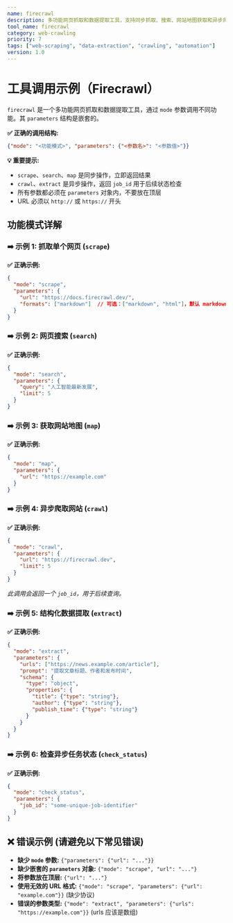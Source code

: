```yaml
---
name: firecrawl
description: 多功能网页抓取和数据提取工具，支持同步抓取、搜索、网站地图获取和异步爬取
tool_name: firecrawl
category: web-crawling
priority: 7
tags: ["web-scraping", "data-extraction", "crawling", "automation"]
version: 1.0
---
```


# 工具调用示例（Firecrawl）

`firecrawl` 是一个多功能网页抓取和数据提取工具，通过 `mode` 参数调用不同功能。其 `parameters` 结构是嵌套的。

**✅ 正确的调用结构:**
```json
{"mode": "<功能模式>", "parameters": {"<参数名>": "<参数值>"}}
```

**💡 重要提示:**
- `scrape`、`search`、`map` 是同步操作，立即返回结果
- `crawl`、`extract` 是异步操作，返回 `job_id` 用于后续状态检查
- 所有参数都必须在 `parameters` 对象内，不要放在顶层
- URL 必须以 `http://` 或 `https://` 开头

## 功能模式详解

### ➡️ 示例 1: 抓取单个网页 (`scrape`)

**✅ 正确示例:**
```json
{
  "mode": "scrape", 
  "parameters": {
    "url": "https://docs.firecrawl.dev/",
    "formats": ["markdown"]  // 可选：["markdown", "html"]，默认 markdown
  }
}
```

### ➡️ 示例 2: 网页搜索 (`search`)

**✅ 正确示例:**
```json
{
  "mode": "search", 
  "parameters": {
    "query": "人工智能最新发展",
    "limit": 5
  }
}
```

### ➡️ 示例 3: 获取网站地图 (`map`)

**✅ 正确示例:**
```json
{
  "mode": "map", 
  "parameters": {
    "url": "https://example.com"
  }
}
```

### ➡️ 示例 4: 异步爬取网站 (`crawl`)

**✅ 正确示例:**
```json
{
  "mode": "crawl", 
  "parameters": {
    "url": "https://firecrawl.dev", 
    "limit": 5
  }
}
```
*此调用会返回一个 `job_id`，用于后续查询。*

### ➡️ 示例 5: 结构化数据提取 (`extract`)

**✅ 正确示例:**
```json
{
  "mode": "extract", 
  "parameters": {
    "urls": ["https://news.example.com/article"],
    "prompt": "提取文章标题、作者和发布时间",
    "schema": {
      "type": "object",
      "properties": {
        "title": {"type": "string"},
        "author": {"type": "string"}, 
        "publish_time": {"type": "string"}
      }
    }
  }
}
```

### ➡️ 示例 6: 检查异步任务状态 (`check_status`)

**✅ 正确示例:**
```json
{
  "mode": "check_status", 
  "parameters": {
    "job_id": "some-unique-job-identifier"
  }
}
```

## ❌ 错误示例 (请避免以下常见错误)

- **缺少 `mode` 参数:** `{"parameters": {"url": "..."}}`
- **缺少嵌套的 `parameters` 对象:** `{"mode": "scrape", "url": "..."}`
- **将参数放在顶层:** `{"url": "..."}` 
- **使用无效的 URL 格式:** `{"mode": "scrape", "parameters": {"url": "example.com"}}` (缺少协议)
- **错误的参数类型:** `{"mode": "extract", "parameters": {"urls": "https://example.com"}}` (urls 应该是数组)